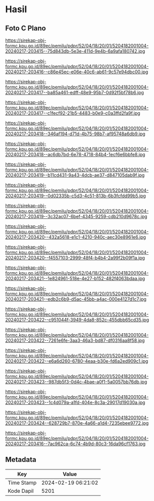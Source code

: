 # Hasil

## Foto C Plano

https://sirekap-obj-formc.kpu.go.id/89ec/pemilu/pdpr/52/04/18/20/01/5204182001004-20240217-203415--75d843db-5e3e-411d-9e4b-6a9afa180742.jpg

https://sirekap-obj-formc.kpu.go.id/89ec/pemilu/pdpr/52/04/18/20/01/5204182001004-20240217-203416--c86e45ec-e06e-40c6-ab61-9c57e94dbc00.jpg

https://sirekap-obj-formc.kpu.go.id/89ec/pemilu/pdpr/52/04/18/20/01/5204182001004-20240217-203417--ba85a461-edff-48e9-95b7-0d92f5bf78b6.jpg

https://sirekap-obj-formc.kpu.go.id/89ec/pemilu/pdpr/52/04/18/20/01/5204182001004-20240217-203417--c1fecf92-21b5-4483-b0e9-c0a3ffd2fa9f.jpg

https://sirekap-obj-formc.kpu.go.id/89ec/pemilu/pdpr/52/04/18/20/01/5204182001004-20240217-203418--346af194-d71d-4b75-98b7-af95748a6db9.jpg

https://sirekap-obj-formc.kpu.go.id/89ec/pemilu/pdpr/52/04/18/20/01/5204182001004-20240217-203418--ac6db7bd-6e78-4718-84b4-1ecf6e6bbfe8.jpg

https://sirekap-obj-formc.kpu.go.id/89ec/pemilu/pdpr/52/04/18/20/01/5204182001004-20240217-203419--b11cd431-9a43-4dcb-ae37-d847105dab9f.jpg

https://sirekap-obj-formc.kpu.go.id/89ec/pemilu/pdpr/52/04/18/20/01/5204182001004-20240217-203419--0d02335b-c5d3-4c51-813b-6b3fcfdd99b5.jpg

https://sirekap-obj-formc.kpu.go.id/89ec/pemilu/pdpr/52/04/18/20/01/5204182001004-20240217-203419--3c32ac07-6bef-4345-9259-cdb210d9678c.jpg

https://sirekap-obj-formc.kpu.go.id/89ec/pemilu/pdpr/52/04/18/20/01/5204182001004-20240217-203420--432a5618-e1c1-4210-940c-aec30e8961e6.jpg

https://sirekap-obj-formc.kpu.go.id/89ec/pemilu/pdpr/52/04/18/20/01/5204182001004-20240217-203420--f4557103-2999-48f4-b4b4-2a99f2b09f1a.jpg

https://sirekap-obj-formc.kpu.go.id/89ec/pemilu/pdpr/52/04/18/20/01/5204182001004-20240217-203421--1e824961-518e-4e27-b152-482f4063bdaa.jpg

https://sirekap-obj-formc.kpu.go.id/89ec/pemilu/pdpr/52/04/18/20/01/5204182001004-20240217-203421--edb2c6b9-d5ac-45bb-a4ac-000e4127d1c7.jpg

https://sirekap-obj-formc.kpu.go.id/89ec/pemilu/pdpr/52/04/18/20/01/5204182001004-20240217-203422--c951044f-3949-4da8-852c-455dbb65cd35.jpg

https://sirekap-obj-formc.kpu.go.id/89ec/pemilu/pdpr/52/04/18/20/01/5204182001004-20240217-203422--7261e6fe-3aa3-46a3-bd87-df0316aa8f58.jpg

https://sirekap-obj-formc.kpu.go.id/89ec/pemilu/pdpr/52/04/18/20/01/5204182001004-20240217-203422--e6a6d260-6780-4eaa-b30e-fd6a2ed909c1.jpg

https://sirekap-obj-formc.kpu.go.id/89ec/pemilu/pdpr/52/04/18/20/01/5204182001004-20240217-203423--987db5f3-0d4c-4bae-a0f1-5a0057bb76db.jpg

https://sirekap-obj-formc.kpu.go.id/89ec/pemilu/pdpr/52/04/18/20/01/5204182001004-20240217-203423--1c4d079a-a1fd-404e-8c3a-29017d19030a.jpg

https://sirekap-obj-formc.kpu.go.id/89ec/pemilu/pdpr/52/04/18/20/01/5204182001004-20240217-203424--628729b7-870e-4a66-a1d4-7235ebee9772.jpg

https://sirekap-obj-formc.kpu.go.id/89ec/pemilu/pdpr/52/04/18/20/01/5204182001004-20240217-203416--7ac962ca-6c74-4b9d-80c3-16da96cf1763.jpg


## Metadata

| Key        | Value               |
| ---------- | ------------------- |
| Time Stamp | 2024-02-19 06:21:02 |
| Kode Dapil | 5201                |



